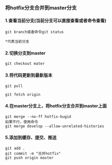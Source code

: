 ### 将hotfix分支合并到master分支

#### 1.查看当前分支(当前分支可以直接查看或者命令查看)

```
git branch或者命令git status

*代表当前分支
```

#### 2.切换分支到master

```
git checkout mater
```

#### 3.将代码更新到最新版本

```
git pull

git fetch origin
```

#### 4.在master分支上，将hotfix分支合并到master上面

```
git merge --no-ff hotfix-bugid
如果不行，使用命令
git merge develop --allow-unrelated-histories
```

#### 5.添加到缓存、提交、推送

```
git add .
git commit -m "合并hotfix"
git push origin master
```


